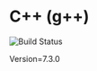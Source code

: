 # C++ (g++)

![Build Status](https://travis-ci.org/cyber-dojo-languages/gplusplus.svg?branch=master)

Version=7.3.0